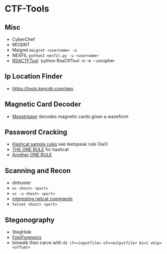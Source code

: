 # CTF-Tools
## Misc
- CyberChef
- MOSINT
- Maigret `maigret <username> -a`
- NEXFIL `python3 nexfil.py -u <username>`
- [RSACTFTool](https://github.com/RsaCtfTool/RsaCtfTool) `python RsaCtfTool -n <n> -e <e> --uncipher <c>
## Ip Location Finder
- https://tools.keycdn.com/geo
## Magnetic Card Decoder
- [Magstripper](https://sourceforge.net/projects/magstripper/) decodes magnetic cards given a waveform
## Password Cracking
- [Hashcat sample rules](https://github.com/hashcat/hashcat/tree/master/rules) see leetspeak rule OwO
- [THE ONE RULE](https://github.com/NotSoSecure/password_cracking_rules) for hashcat
- [Another ONE RULE](https://github.com/stealthsploit/Optimised-hashcat-Rule)
## Scanning and Recon
- dirbuster
- `nc <host> <port>`
- `nc -u <host> <port>`
- [interesting netcat commands](https://phoenixnap.com/kb/nc-command)
- `telnet <host> <port>`
## Stegonography
- StegHide
- [FotoForensics](https://fotoforensics.com/)
- binwalk then carve with `dd if=<inputfile> of=<outputfile> bs=1 skip=<offset>`
